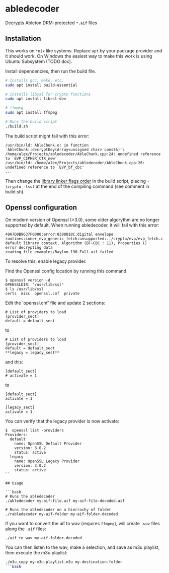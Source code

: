 # abledecoder

Decrypts Ableton DRM-protected `*.aif` files

## Installation

This works on `*nix` like systems. Replace `apt` by your package provider and it should work. On Windows the easiest way to make this work is using Ubuntu Subsystem (TODO doc).

Install dependencies, then run the build file.

```bash
# Installs gcc, make, etc.
sudo apt install build-essential

# Installs libssl for crypto functions
sudo apt install libssl-dev

# ffmpeg
sudo apt install ffmpeg

# Runs the build script
./build.sh
```

The build script might fail with this error:

```
/usr/bin/ld: AbleChunk.o: in function `AbleChunk::decryptKey(Array<unsigned char> const&)':
/home/alex/Projects/abledecoder/AbleChunk.cpp:24: undefined reference to `EVP_CIPHER_CTX_new'
/usr/bin/ld: /home/alex/Projects/abledecoder/AbleChunk.cpp:26: undefined reference to `EVP_bf_cbc'
...
```

Then change the [library linker flags order](https://stackoverflow.com/a/56658568) in the build script, placing `-lcrypto -lssl` at the end of the compiling command (see comment in build.sh).

## Openssl configuration

On modern version of Openssl (>3.0), some older algorythm are no longer supported by default.
When running abledecoder, it will fail with this error:

```
40A7D0B9637F0000:error:0308010C:digital envelope routines:inner_evp_generic_fetch:unsupported:../crypto/evp/evp_fetch.c:349:Global default library context, Algorithm (BF-CBC : 11), Properties ()
error decrypting data
reading file examples/Raylon-190-Full.aif failed
```

To resolve this, enable legacy provider.

Find the Openssl config location by running this command
```
$ openssl version -d
OPENSSLDIR: "/usr/lib/ssl"
$ ls /usr/lib/ssl
certs  misc  openssl.cnf  private
```

Edit the 'openssl.cnf' file and update 2 sections:

```
# List of providers to load
[provider_sect]
default = default_sect 
```

to 

```
# List of providers to load
[provider_sect]
default = default_sect
**legacy = legacy_sect**
```

and this:

```
[default_sect]
# activate = 1
```

to
```
[default_sect]
activate = 1

[legacy_sect]
activate = 1
```

You can verify that the legacy provider is now activate:

```
$  openssl list -providers
Providers:
  default
    name: OpenSSL Default Provider
    version: 3.0.2
    status: active
  legacy
    name: OpenSSL Legacy Provider
    version: 3.0.2
    status: active
``

## Usage

```bash
# Runs the abledecoder
./abledecoder my-aif-file.aif my-aif-file-decoded.aif

# Runs the abledecoder on a hierrachy of folder
./rabledecoder my-aif-folder my-aif-folder-decoded
```

If you want to convert the aif to wav (requires `ffmpeg`), will create `.wav` files along the `.aif` files:

```bash
./aif_to_wav my-aif-folder-decoded
```

You can then listen to the wav, make a selection, and save as m3u playlist, then execute the m3u playlist:

```bash
./m3u_copy my-m3u-playlist.m3u my-destination-folder
```bash

